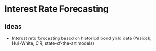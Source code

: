 # Interest Rate Forecasting

## Ideas
- Interest rate forecasting based on historical bond yield data (Vasicek, Hull-White, CIR, state-of-the-art models)
